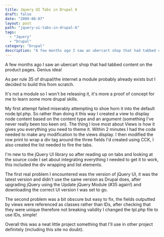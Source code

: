 ```yaml
---
title: Jquery UI Tabs in Drupal 6
draft: false
date: "2009-08-07"
layout: post
path: "jquery-ui-tabs-in-drupal-6"
tags:
  - "Jquery"
  - "Drupal"
category: "Drupal"
description: "A few months ago I saw an ubercart shop that had tabbed content on the product pages. Genius idea!"
---
```

A few months ago I saw an ubercart shop that had tabbed content on the product pages. Genius idea!

As per rule 35 of drupal/the internet a module probably already exists but I decided to build this from scratch.

It's not a module so I won't be releasing it, it's more a proof of concept for me to learn some more drupal skills.

My first attempt failed miserably attempting to shoe horn it into the default node.tpl.php. So rather than doing it this way I created a view to display node content based on the content type and an argument (something I've never really been too keen on). The thing I love most about Views is how it gives you everything you need to theme it. Within 2 minutes I had the code needed to make any modification to the views display. I then modified the row print to wrap a div tag around the three fields I'd created using CCK, I also created the list needed to fire the tabs.

I'm new to the jQuery UI library so after reading up on tabs and looking at the source code I set about integrating everything I needed to get it to work, this included the div wrapping and list elements.

The first real problem I encountered was the version of jQuery UI, it was the latest version and didn't use the same version as Drupal does, after upgrading jQuery using the Update jQuery Module (#35 again!) and downloading the correct UI version I was set to go.

The second problem was a bit obscure but easy to fix, the fields outputted by views were referenced as classes rather than IDs, after checking that they were unique therefore not breaking validity I changed the tpl.php file to use IDs, simple!

Overall this was a neat little project something that I'll use in other project definitely (including this site no doubt).
